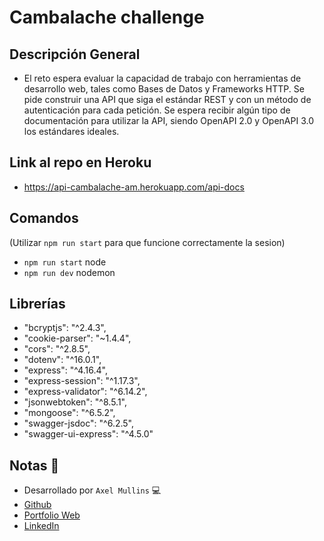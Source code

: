 # Cambalache challenge

## Descripción General
- El reto espera evaluar la capacidad de trabajo con herramientas de desarrollo web, tales
como Bases de Datos y Frameworks HTTP. Se pide construir una API que siga el estándar REST y con un método de autenticación para cada petición.
Se espera recibir algún tipo de documentación para utilizar la API, siendo OpenAPI 2.0 y
OpenAPI 3.0 los estándares ideales.

## Link al repo en Heroku
- https://api-cambalache-am.herokuapp.com/api-docs

## Comandos
(Utilizar `npm run start` para que funcione correctamente la sesion)
- `npm run start` node
- `npm run dev` nodemon

## Librerías
- "bcryptjs": "^2.4.3",
- "cookie-parser": "~1.4.4",
- "cors": "^2.8.5",
- "dotenv": "^16.0.1",
- "express": "^4.16.4",
- "express-session": "^1.17.3",
- "express-validator": "^6.14.2",
- "jsonwebtoken": "^8.5.1",
- "mongoose": "^6.5.2",
- "swagger-jsdoc": "^6.2.5",
- "swagger-ui-express": "^4.5.0"

## Notas 📢

- Desarrollado por `Axel Mullins` 💻
- [Github](https://github.com/AxelMullins)
- [Portfolio Web](https://portfolio-axel-mullins.vercel.app/)
- [LinkedIn](https://www.linkedin.com/in/axel-mullins/) 